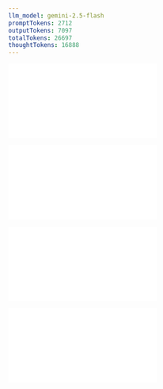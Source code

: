 ```yaml
---
llm_model: gemini-2.5-flash
promptTokens: 2712
outputTokens: 7097
totalTokens: 26697
thoughtTokens: 16888
---
```


![@](steps/prompt.a68ea441.md)

![@](steps/file.d06b4d5d.md)

![@](steps/file.8f6aa87c.md)

![@](steps/response.f6de9e95.md)